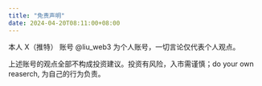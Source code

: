 ```yaml
---
title: "免责声明"
date: 2024-04-20T08:11:00+08:00
---
```


本人 X（推特） 账号 @liu_web3 为个人账号，一切言论仅代表个人观点。

上述账号的观点全部不构成投资建议。投资有风险，入市需谨慎；do your own reaserch, 为自己的行为负责。